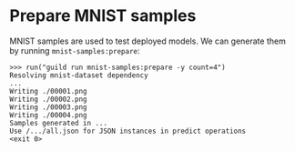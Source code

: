 # Prepare MNIST samples

MNIST samples are used to test deployed models. We can generate them
by running `mnist-samples:prepare`:

    >>> run("guild run mnist-samples:prepare -y count=4")
    Resolving mnist-dataset dependency
    ...
    Writing ./00001.png
    Writing ./00002.png
    Writing ./00003.png
    Writing ./00004.png
    Samples generated in ...
    Use /.../all.json for JSON instances in predict operations
    <exit 0>
